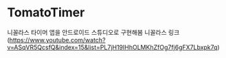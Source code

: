 # TomatoTimer
니꼴라스 타이머 앱을 안드로이드 스튜디오로 구현해봄
니꼴라스 링크 (https://www.youtube.com/watch?v=ASqVR5QcsfQ&index=15&list=PL7jH19IHhOLMKhZfOg7fj6gFX7Lbxpk7q)
